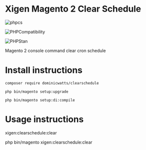 # Xigen Magento 2 Clear Schedule

![phpcs](https://github.com/DominicWatts/ClearSchedule/workflows/phpcs/badge.svg)

![PHPCompatibility](https://github.com/DominicWatts/ClearSchedule/workflows/PHPCompatibility/badge.svg)

![PHPStan](https://github.com/DominicWatts/ClearSchedule/workflows/PHPStan/badge.svg)


Magento 2 console command clear cron schedule

# Install instructions

`composer require dominicwatts/clearschedule`

`php bin/magento setup:upgrade`

`php bin/magento setup:di:compile`

# Usage instructions

   xigen:clearschedule:clear

   php bin/magento xigen:clearschedule:clear